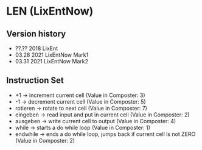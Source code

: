# LEN (LixEntNow)

## Version history
- ??.?? 2018 LixEnt
- 03.28 2021 LixEntNow Mark1
- 03.31 2021 LixEntNow Mark2

## Instruction Set
- +1 -> increment current cell (Value in Composter: 3)
- -1 -> decrement current cell (Value in Composter: 5)
- rotieren -> rotate to next cell (Value in Composter: 7)
- eingeben -> read input and put in current cell (Value in Composter: 2)
- ausgeben -> write current cell to output (Value in Composter: 4)
- while -> starts a do while loop (Value in Composter: 1)
- endwhile -> ends a do while loop, jumps back if current cell is not ZERO (Value in Composter: 2)
